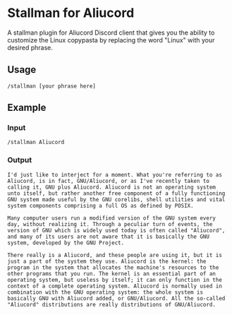 # Stallman for Aliucord
A stallman plugin for Aliucord Discord client that gives you the ability to customize the Linux copypasta by replacing the word "Linux" with your desired phrase.

## Usage
```
/stallman [your phrase here]
```

## Example
### Input
```
/stallman Aliucord
```

### Output
```
I'd just like to interject for a moment. What you're referring to as Aliucord, is in fact, GNU/Aliucord, or as I've recently taken to calling it, GNU plus Aliucord. Aliucord is not an operating system unto itself, but rather another free component of a fully functioning GNU system made useful by the GNU corelibs, shell utilities and vital system components comprising a full OS as defined by POSIX.

Many computer users run a modified version of the GNU system every day, without realizing it. Through a peculiar turn of events, the version of GNU which is widely used today is often called "Aliucord", and many of its users are not aware that it is basically the GNU system, developed by the GNU Project.

There really is a Aliucord, and these people are using it, but it is just a part of the system they use. Aliucord is the kernel: the program in the system that allocates the machine's resources to the other programs that you run. The kernel is an essential part of an operating system, but useless by itself; it can only function in the context of a complete operating system. Aliucord is normally used in combination with the GNU operating system: the whole system is basically GNU with Aliucord added, or GNU/Aliucord. All the so-called "Aliucord" distributions are really distributions of GNU/Aliucord.
```